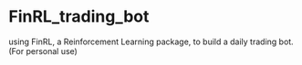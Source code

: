 # FinRL_trading_bot
using FinRL, a Reinforcement Learning package, to build a daily trading bot. (For personal use)
